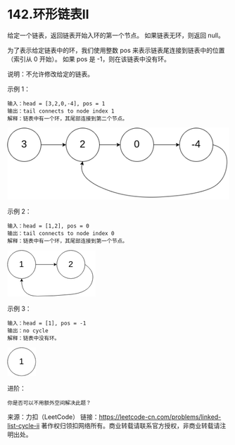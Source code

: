 # 142.环形链表II
给定一个链表，返回链表开始入环的第一个节点。 如果链表无环，则返回 null。

为了表示给定链表中的环，我们使用整数 pos 来表示链表尾连接到链表中的位置（索引从 0 开始）。 如果 pos 是 -1，则在该链表中没有环。

说明：不允许修改给定的链表。

示例 1：
```text
输入：head = [3,2,0,-4], pos = 1
输出：tail connects to node index 1
解释：链表中有一个环，其尾部连接到第二个节点。
```
![141_example_1](../../../../../resources/image/141_example_1.png)

示例 2：
```text
输入：head = [1,2], pos = 0
输出：tail connects to node index 0
解释：链表中有一个环，其尾部连接到第一个节点。
```
![141_example_2](../../../../../resources/image/141_example_2.png)

示例 3：
```text
输入：head = [1], pos = -1
输出：no cycle
解释：链表中没有环。
```
![141_example_3](../../../../../resources/image/141_example_3.png)

进阶：

    你是否可以不用额外空间解决此题？

来源：力扣（LeetCode）
链接：https://leetcode-cn.com/problems/linked-list-cycle-ii
著作权归领扣网络所有。商业转载请联系官方授权，非商业转载请注明出处。